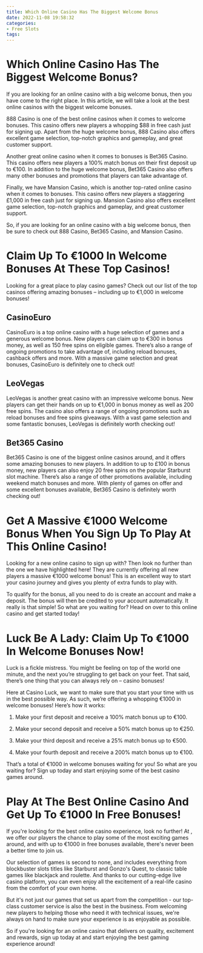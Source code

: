 ```yaml
---
title: Which Online Casino Has The Biggest Welcome Bonus
date: 2022-11-08 19:58:32
categories:
- Free Slots
tags:
---
```



#  Which Online Casino Has The Biggest Welcome Bonus?

If you are looking for an online casino with a big welcome bonus, then you have come to the right place. In this article, we will take a look at the best online casinos with the biggest welcome bonuses.

888 Casino is one of the best online casinos when it comes to welcome bonuses. This casino offers new players a whopping $88 in free cash just for signing up. Apart from the huge welcome bonus, 888 Casino also offers excellent game selection, top-notch graphics and gameplay, and great customer support.

Another great online casino when it comes to bonuses is Bet365 Casino. This casino offers new players a 100% match bonus on their first deposit up to €100. In addition to the huge welcome bonus, Bet365 Casino also offers many other bonuses and promotions that players can take advantage of.

Finally, we have Mansion Casino, which is another top-rated online casino when it comes to bonuses. This casino offers new players a staggering £1,000 in free cash just for signing up. Mansion Casino also offers excellent game selection, top-notch graphics and gameplay, and great customer support.

So, if you are looking for an online casino with a big welcome bonus, then be sure to check out 888 Casino, Bet365 Casino, and Mansion Casino.

#  Claim Up To €1000 In Welcome Bonuses At These Top Casinos!

Looking for a great place to play casino games? Check out our list of the top casinos offering amazing bonuses – including up to €1,000 in welcome bonuses!

## CasinoEuro

CasinoEuro is a top online casino with a huge selection of games and a generous welcome bonus. New players can claim up to €300 in bonus money, as well as 150 free spins on eligible games. There’s also a range of ongoing promotions to take advantage of, including reload bonuses, cashback offers and more. With a massive game selection and great bonuses, CasinoEuro is definitely one to check out!

## LeoVegas

LeoVegas is another great casino with an impressive welcome bonus. New players can get their hands on up to €1,000 in bonus money as well as 200 free spins. The casino also offers a range of ongoing promotions such as reload bonuses and free spins giveaways. With a vast game selection and some fantastic bonuses, LeoVegas is definitely worth checking out!

## Bet365 Casino

Bet365 Casino is one of the biggest online casinos around, and it offers some amazing bonuses to new players. In addition to up to £100 in bonus money, new players can also enjoy 20 free spins on the popular Starburst slot machine. There’s also a range of other promotions available, including weekend match bonuses and more. With plenty of games on offer and some excellent bonuses available, Bet365 Casino is definitely worth checking out!

#  Get A Massive €1000 Welcome Bonus When You Sign Up To Play At This Online Casino!

Looking for a new online casino to sign up with? Then look no further than the one we have highlighted here! They are currently offering all new players a massive €1000 welcome bonus! This is an excellent way to start your casino journey and gives you plenty of extra funds to play with.

To qualify for the bonus, all you need to do is create an account and make a deposit. The bonus will then be credited to your account automatically. It really is that simple! So what are you waiting for? Head on over to this online casino and get started today!

#  Luck Be A Lady: Claim Up To €1000 In Welcome Bonuses Now!

Luck is a fickle mistress. You might be feeling on top of the world one minute, and the next you’re struggling to get back on your feet. That said, there’s one thing that you can always rely on – casino bonuses!

Here at Casino Luck, we want to make sure that you start your time with us in the best possible way. As such, we’re offering a whopping €1000 in welcome bonuses! Here’s how it works:

1. Make your first deposit and receive a 100% match bonus up to €100.

2. Make your second deposit and receive a 50% match bonus up to €250.

3. Make your third deposit and receive a 25% match bonus up to €500.

4. Make your fourth deposit and receive a 200% match bonus up to €100.

That’s a total of €1000 in welcome bonuses waiting for you! So what are you waiting for? Sign up today and start enjoying some of the best casino games around.

#  Play At The Best Online Casino And Get Up To €1000 In Free Bonuses!

If you're looking for the best online casino experience, look no further! At <link to casino website>, we offer our players the chance to play some of the most exciting games around, and with up to €1000 in free bonuses available, there's never been a better time to join us.

Our selection of games is second to none, and includes everything from blockbuster slots titles like Starburst and Gonzo's Quest, to classic table games like blackjack and roulette. And thanks to our cutting-edge live casino platform, you can even enjoy all the excitement of a real-life casino from the comfort of your own home.

But it's not just our games that set us apart from the competition - our top-class customer service is also the best in the business. From welcoming new players to helping those who need it with technical issues, we're always on hand to make sure your experience is as enjoyable as possible.

So if you're looking for an online casino that delivers on quality, excitement and rewards, sign up today at <link to casino website> and start enjoying the best gaming experience around!